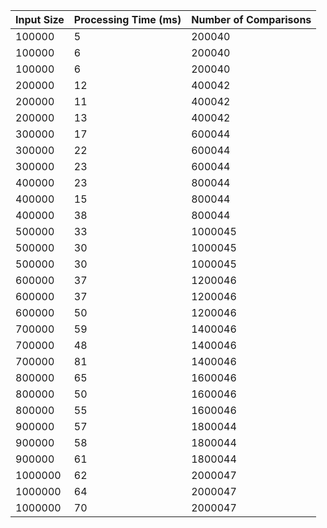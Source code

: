 | Input Size | Processing Time (ms) | Number of Comparisons |
| ---------- | -------------------- | --------------------- |
| 100000 | 5 | 200040
| 100000 | 6 | 200040
| 100000 | 6 | 200040
| 200000 | 12 | 400042
| 200000 | 11 | 400042
| 200000 | 13 | 400042
| 300000 | 17 | 600044
| 300000 | 22 | 600044
| 300000 | 23 | 600044
| 400000 | 23 | 800044
| 400000 | 15 | 800044
| 400000 | 38 | 800044
| 500000 | 33 | 1000045
| 500000 | 30 | 1000045
| 500000 | 30 | 1000045
| 600000 | 37 | 1200046
| 600000 | 37 | 1200046
| 600000 | 50 | 1200046
| 700000 | 59 | 1400046
| 700000 | 48 | 1400046
| 700000 | 81 | 1400046
| 800000 | 65 | 1600046
| 800000 | 50 | 1600046
| 800000 | 55 | 1600046
| 900000 | 57 | 1800044
| 900000 | 58 | 1800044
| 900000 | 61 | 1800044
| 1000000 | 62 | 2000047
| 1000000 | 64 | 2000047
| 1000000 | 70 | 2000047
